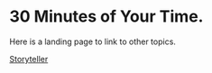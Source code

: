 <!-- TITLE: Twin Cities by Night -->
<!-- SUBTITLE: A current game run by K. Dorsey -->

# 30 Minutes of Your Time.

Here is a landing page to link to other topics.

[Storyteller](/home/vtm/st)